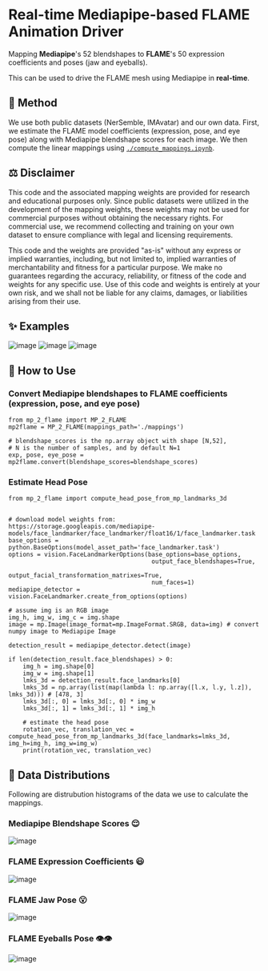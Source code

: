 # Real-time Mediapipe-based FLAME Animation Driver

Mapping **Mediapipe**'s 52 blendshapes to **FLAME**'s 50 expression coefficients and poses (jaw and eyeballs).

This can be used to drive the FLAME mesh using Mediapipe in **real-time**.


## 🔑 Method

We use both public datasets (NerSemble, IMAvatar) and our own data. First, we estimate the FLAME model coefficients (expression, pose, and eye pose) along with Mediapipe blendshape scores for each image. We then compute the linear mappings using [```./compute_mappings.ipynb```](./compute_mappings.ipynb).


## ⚖️ Disclaimer

This code and the associated mapping weights are provided for research and educational purposes only. Since public datasets were utilized in the development of the mapping weights, these weights may not be used for commercial purposes without obtaining the necessary rights. For commercial use, we recommend collecting and training on your own dataset to ensure compliance with legal and licensing requirements.

This code and the weights are provided "as-is" without any express or implied warranties, including, but not limited to, implied warranties of merchantability and fitness for a particular purpose. We make no guarantees regarding the accuracy, reliability, or fitness of the code and weights for any specific use. Use of this code and weights is entirely at your own risk, and we shall not be liable for any claims, damages, or liabilities arising from their use.



## ✨ Examples

![image](./assets/flame_animation_1.gif)
![image](./assets/flame_animation_2.gif)
![image](./assets/flame_animation_3.gif)



## 🧸 How to Use

### Convert Mediapipe blendshapes to FLAME coefficients (expression, pose, and eye pose)
```
from mp_2_flame import MP_2_FLAME
mp2flame = MP_2_FLAME(mappings_path='./mappings')

# blendshape_scores is the np.array object with shape [N,52],
# N is the number of samples, and by default N=1
exp, pose, eye_pose = mp2flame.convert(blendshape_scores=blendshape_scores)
```

### Estimate Head Pose
```
from mp_2_flame import compute_head_pose_from_mp_landmarks_3d


# download model weights from: https://storage.googleapis.com/mediapipe-models/face_landmarker/face_landmarker/float16/1/face_landmarker.task
base_options = python.BaseOptions(model_asset_path='face_landmarker.task')
options = vision.FaceLandmarkerOptions(base_options=base_options,
                                        output_face_blendshapes=True,
                                        output_facial_transformation_matrixes=True,
                                        num_faces=1)
mediapipe_detector = vision.FaceLandmarker.create_from_options(options)

# assume img is an RGB image
img_h, img_w, img_c = img.shape
image = mp.Image(image_format=mp.ImageFormat.SRGB, data=img) # convert numpy image to Mediapipe Image

detection_result = mediapipe_detector.detect(image)

if len(detection_result.face_blendshapes) > 0:
    img_h = img.shape[0]
    img_w = img.shape[1]
    lmks_3d = detection_result.face_landmarks[0]
    lmks_3d = np.array(list(map(lambda l: np.array([l.x, l.y, l.z]), lmks_3d))) # [478, 3]
    lmks_3d[:, 0] = lmks_3d[:, 0] * img_w
    lmks_3d[:, 1] = lmks_3d[:, 1] * img_h

    # estimate the head pose
    rotation_vec, translation_vec = compute_head_pose_from_mp_landmarks_3d(face_landmarks=lmks_3d, img_h=img_h, img_w=img_w)
    print(rotation_vec, translation_vec)

```








## 🥕 Data Distributions

Following are distrubution histograms of the data we use to calculate the mappings.

### Mediapipe Blendshape Scores 😌

![image](./assets/distribution_blendshape_scores.png)

### FLAME Expression Coefficients 😃

![image](./assets/distribution_flame_expression_coefficients.png)

### FLAME Jaw Pose 😮

![image](./assets/distribution_flame_jaw_pose_distribution.png)

### FLAME Eyeballs Pose 👁️👁️

![image](./assets/distribution_flame_eye_pose_distribution.png)


